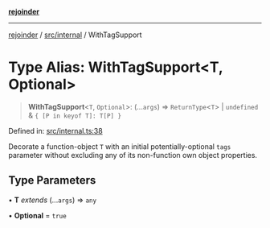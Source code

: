 [**rejoinder**](../../../README.md)

***

[rejoinder](../../../README.md) / [src/internal](../README.md) / WithTagSupport

# Type Alias: WithTagSupport\<T, Optional\>

> **WithTagSupport**\<`T`, `Optional`\>: (...`args`) => `ReturnType`\<`T`\> \| `undefined` & `{ [P in keyof T]: T[P] }`

Defined in: [src/internal.ts:38](https://github.com/Xunnamius/rejoinder/blob/f0345f969b3e8ccfc9a4dc96e3a670ff5e335f69/src/internal.ts#L38)

Decorate a function-object `T` with an initial potentially-optional `tags`
parameter without excluding any of its non-function own object properties.

## Type Parameters

• **T** *extends* (...`args`) => `any`

• **Optional** = `true`
